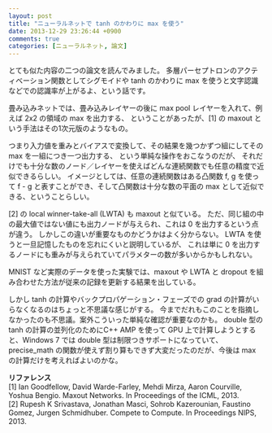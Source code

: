 ```yaml
---
layout: post
title: "ニューラルネットで tanh のかわりに max を使う"
date: 2013-12-29 23:26:44 +0900
comments: true
categories: [ニューラルネット, 論文]
---
```

とても似た内容の二つの論文を読んでみました。
多層パーセプトロンのアクティベーション関数としてシグモイドや tanh のかわりに max を使うと文字認識などでの認識率が上がるよ、という話です。

<!-- more -->

畳み込みネットでは、畳み込みレイヤーの後に max pool レイヤーを入れて、例えば 2x2 の領域の max を出力する、
ということがあったが、[1] の maxout という手法はその1次元版のようなもの。

つまり入力値を重みとバイアスで変換して、その結果を幾つかずつ組にしてその max を一組につき一つ出力する、
という単純な操作をおこなうのだが、
それだけでも十分な数のノード／レイヤーを使えばどんな連続関数でも任意の精度で近似できるらしい。
イメージとしては、任意の連続関数はある凸関数 f, g を使って f - g と表すことができ、そして凸関数は十分な数の平面の max として近似できる、ということらしい。

[2] の local winner-take-all (LWTA) も maxout と似ている。
ただ、同じ組の中の最大値ではない値にも出力ノードが与えられ、これは 0 を出力するという点が違う。
しかしこの違いが重要なものかどうかはよく分からない。
LWTA を使うと一旦記憶したものを忘れにくいと説明しているが、
これは単に 0 を出力するノードにも重みが与えられていてパラメターの数が多いからかもしれない。

MNIST など実際のデータを使った実験では、maxout や LWTA と dropout を組み合わせた方法が従来の記録を更新する結果を出している。

しかし tanh の計算やバックプロパゲーション・フェーズでの grad の計算がいらなくなるのはちょっと不思議な感じがする。
今までだれもこのことを指摘しなかったのも不思議。案外こういった単純な確認が重要なのかも。
double 型の tanh の計算の並列化のためにC++ AMP を使って GPU 上で計算しようとすると、Windows 7 では double 型は制限つきサポートになっていて、
precise_math の関数が使えず割り算もできず大変だったのだが、今後は max の計算だけを考えればよいのかな。

**リファレンス**<br>
[1] Ian Goodfellow, David Warde-Farley, Mehdi Mirza, Aaron Courville, Yoshua Bengio. Maxout Networks. In Proceedings of the ICML, 2013.<br>
[2] Rupesh K Srivastava, Jonathan Masci, Sohrob Kazerounian, Faustino Gomez, Jurgen Schmidhuber. Compete to Compute. In Proceedings NIPS, 2013.